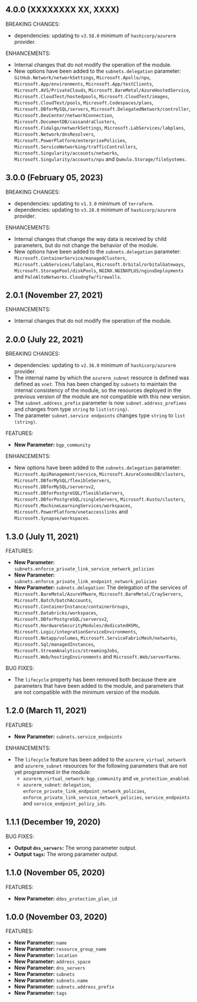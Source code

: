 <!-- markdownlint-disable MD041 MD013 -->
## 4.0.0 (XXXXXXXX XX, XXXX)

BREAKING CHANGES:

- dependencies: updating to `v3.58.0` minimum of `hashicorp/azurerm` provider.

ENHANCEMENTS:

- Internal changes that do not modify the operation of the module.
- New options have been added to the `subnets.delegation` parameter: `GitHub.Network/networkSettings`, `Microsoft.Apollo/npu`, `Microsoft.App/environments`, `Microsoft.App/testClients`, `Microsoft.AVS/PrivateClouds`, `Microsoft.BareMetal/AzureHostedService`, `Microsoft.CloudTest/hostedpools`, `Microsoft.CloudTest/images`, `Microsoft.CloudTest/pools`, `Microsoft.Codespaces/plans`, `Microsoft.DBforMySQL/servers`, `Microsoft.DelegatedNetwork/controller`, `Microsoft.DevCenter/networkConnection`, `Microsoft.DocumentDB/cassandraClusters`, `Microsoft.Fidalgo/networkSettings`, `Microsoft.LabServices/labplans`, `Microsoft.Network/dnsResolvers`, `Microsoft.PowerPlatform/enterprisePolicies`, `Microsoft.ServiceNetworking/trafficControllers`, `Microsoft.Singularity/accounts/networks`, `Microsoft.Singularity/accounts/npu` and `Qumulo.Storage/fileSystems`.

## 3.0.0 (February 05, 2023)

BREAKING CHANGES:

- dependencies: updating to `v1.3.0` minimum of `terraform`.
- dependencies: updating to `v3.28.0` minimum of `hashicorp/azurerm` provider.

ENHANCEMENTS:

- Internal changes that change the way data is received by child parameters, but do not change the behavior of the module.
- New options have been added to the `subnets.delegation` parameter: `Microsoft.ContainerService/managedClusters`, `Microsoft.LabServices/labplans`, `Microsoft.Orbital/orbitalGateways`, `Microsoft.StoragePool/diskPools`, `NGINX.NGINXPLUS/nginxDeployments` and `PaloAltoNetworks.Cloudngfw/firewalls`.

## 2.0.1 (November 27, 2021)

ENHANCEMENTS:

- Internal changes that do not modify the operation of the module.

## 2.0.0 (July 22, 2021)

BREAKING CHANGES:

- dependencies: updating to `v2.36.0` minimum of `hashicorp/azurerm` provider.
- The internal name by which the `azurerm_subnet` resource is defined was defined as `vnet`. This has been changed by `subnets` to maintain the internal consistency of the module, so the resources deployed in the previous version of the module are not compatible with this new version.
- The `subnet.address_prefix` parameter is now `subnet.address_prefixes` and changes from type `string` to `list(string)`.
- The parameter `subnet.service endpoints` changes type `string` to `list (string)`.

FEATURES:

- **New Parameter:** `bgp_community`

ENHANCEMENTS:

- New options have been added to the `subnets.delegation` parameter: `Microsoft.ApiManagement/service`, `Microsoft.AzureCosmosDB/clusters`, `Microsoft.DBforMySQL/flexibleServers`, `Microsoft.DBforMySQL/serversv2`, `Microsoft.DBforPostgreSQL/flexibleServers`, `Microsoft.DBforPostgreSQL/singleServers`, `Microsoft.Kusto/clusters`, `Microsoft.MachineLearningServices/workspaces`, `Microsoft.PowerPlatform/vnetaccesslinks` and `Microsoft.Synapse/workspaces`.

## 1.3.0 (July 11, 2021)

FEATURES:

- **New Parameter:** `subnets.enforce_private_link_service_network_policies`
- **New Parameter:** `subnets.enforce_private_link_endpoint_network_policies`
- **New Parameter:** `subnets.delegation`: The delegation of the services of `Microsoft.BareMetal/AzureVMware`, `Microsoft.BareMetal/CrayServers`, `Microsoft.Batch/batchAccounts`, `Microsoft.ContainerInstance/containerGroups`, `Microsoft.Databricks/workspaces`, `Microsoft.DBforPostgreSQL/serversv2`, `Microsoft.HardwareSecurityModules/dedicatedHSMs`, `Microsoft.Logic/integrationServiceEnvironments`, `Microsoft.Netapp/volumes`, `Microsoft.ServiceFabricMesh/networks`, `Microsoft.Sql/managedInstances`, `Microsoft.StreamAnalytics/streamingJobs`, `Microsoft.Web/hostingEnvironments` and `Microsoft.Web/serverFarms`.

BUG FIXES:

- The `lifecycle` property has been removed both because there are parameters that have been added to the module, and parameters that are not compatible with the minimum version of the module.

## 1.2.0 (March 11, 2021)

FEATURES:

- **New Parameter:** `subnets.service_endpoints`

ENHANCEMENTS:

- The `lifecycle` feature has been added to the `azurerm_virtual_network` and `azurerm_subnet` resources for the following parameters that are not yet programmed in the module:
  - `azurerm_virtual_network`: `bgp_community` and `vm_protection_enabled`.
  - `azurerm_subnet`: `delegation`, `enforce_private_link_endpoint_network_policies`, `enforce_private_link_service_network_policies`, `service_endpoints` and `service_endpoint_policy_ids`.

## 1.1.1 (December 19, 2020)

BUG FIXES:

- **Output `dns_servers`:** The wrong parameter output.
- **Output `tags`:** The wrong parameter output.

## 1.1.0 (November 05, 2020)

FEATURES:

- **New Parameter:** `ddos_protection_plan_id`

## 1.0.0 (November 03, 2020)

FEATURES:

- **New Parameter:** `name`
- **New Parameter:** `resource_group_name`
- **New Parameter:** `location`
- **New Parameter:** `address_space`
- **New Parameter:** `dns_servers`
- **New Parameter:** `subnets`
- **New Parameter:** `subnets.name`
- **New Parameter:** `subnets.address_prefix`
- **New Parameter:** `tags`
